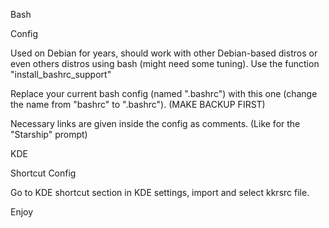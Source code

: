 Bash 

Config

Used on Debian for years, should work with other Debian-based distros or even others distros using bash (might need some tuning).
Use the function "install_bashrc_support"

Replace your current bash config (named ".bashrc") with this one (change the name from "bashrc" to ".bashrc"). (MAKE BACKUP FIRST)

Necessary links are given inside the config as comments. (Like for the "Starship" prompt)

KDE

Shortcut Config

Go to KDE shortcut section in KDE settings, import and select kkrsrc file.

Enjoy
